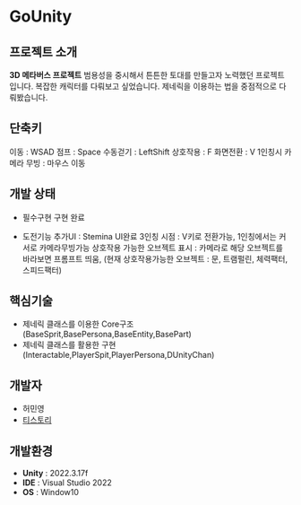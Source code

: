 # GoUnity
 
## 프로젝트 소개 
**3D 메타버스 프로젝트**
범용성을 중시해서 튼튼한 토대를 만들고자 노력했던 프로젝트입니다.
복잡한 캐릭터를 다뤄보고 싶었습니다.
제네릭을 이용하는 법을 중점적으로 다뤄봤습니다.

## 단축키
이동 : WSAD
점프 : Space
수동걷기 : LeftShift
상호작용 : F
화면전환 : V
1인칭시 카메라 무빙 : 마우스 이동

## 개발 상태
- 필수구현 
구현 완료

- 도전기능 
추가UI : Stemina UI완료
3인칭 시점 : V키로 전환가능, 1인칭에서는 커서로 카메라무빙가능
상호작용 가능한 오브젝트 표시 : 카메라로 해당 오브젝트를 바라보면 프롬프트 띄움,
(현재 상호작용가능한 오브젝트 : 문, 트램펄린, 체력팩터, 스피드팩터)

## 핵심기술
- 제네릭 클래스를 이용한 Core구조 
(BaseSprit,BasePersona,BaseEntity,BasePart)
- 제네릭 클래스를 활용한 구현
(Interactable,PlayerSpit,PlayerPersona,DUnityChan)

## 개발자
- 허민영
- [티스토리](https://devakasha.tistory.com/)

## 개발환경
- **Unity** : 2022.3.17f
- **IDE**  : Visual Studio 2022
- **OS** : Window10

 